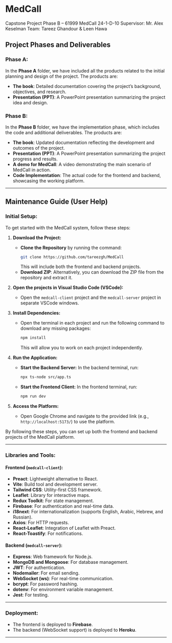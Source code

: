 # MedCall
Capstone Project Phase B – 61999
MedCall 24-1-D-10
Supervisor: Mr. Alex Keselman
Team: Tareez Ghandour & Leen Hawa

## Project Phases and Deliverables

### Phase A:
In the **Phase A** folder, we have included all the products related to the initial planning and design of the project. The products are:
- **The book**: Detailed documentation covering the project’s background, objectives, and research.
- **Presentation (PPT)**: A PowerPoint presentation summarizing the project idea and design.

### Phase B:
In the **Phase B** folder, we have the implementation phase, which includes the code and additional deliverables. The products are:
- **The book**: Updated documentation reflecting the development and outcomes of the project.
- **Presentation (PPT)**: A PowerPoint presentation summarizing the project progress and results.
- **A demo for MedCall**: A video demonstrating the main scenario of MedCall in action.
- **Code Implementation**: The actual code for the frontend and backend, showcasing the working platform.

---

## Maintenance Guide (User Help)

### Initial Setup:
To get started with the MedCall system, follow these steps:
1. **Download the Project:**
   - **Clone the Repository** by running the command:
     ```bash
     git clone https://github.com/tareezgh/MedCall
     ```
     This will include both the frontend and backend projects.
   - **Download ZIP**: Alternatively, you can download the ZIP file from the repository and extract it.

2. **Open the projects in Visual Studio Code (VSCode):**
   - Open the `medcall-client` project and the `medcall-server` project in separate VSCode windows.

3. **Install Dependencies:**
   - Open the terminal in each project and run the following command to download any missing packages:
     ```bash
     npm install
     ```
     This will allow you to work on each project independently.

4. **Run the Application:**
   - **Start the Backend Server:** In the backend terminal, run:
     ```bash
     npx ts-node src/app.ts
     ```
   - **Start the Frontend Client:** In the frontend terminal, run:
     ```bash
     npm run dev
     ```

5. **Access the Platform:**
   - Open Google Chrome and navigate to the provided link (e.g., `http://localhost:5173/`) to use the platform.

By following these steps, you can set up both the frontend and backend projects of the MedCall platform.

---

### Libraries and Tools:

#### Frontend (`medcall-client`):
- **Preact**: Lightweight alternative to React.
- **Vite**: Build tool and development server.
- **Tailwind CSS**: Utility-first CSS framework.
- **Leaflet**: Library for interactive maps.
- **Redux Toolkit**: For state management.
- **Firebase**: For authentication and real-time data.
- **i18next**: For internationalization (supports English, Arabic, Hebrew, and Russian).
- **Axios**: For HTTP requests.
- **React-Leaflet**: Integration of Leaflet with Preact.
- **React-Toastify**: For notifications.

#### Backend (`medcall-server`):
- **Express**: Web framework for Node.js.
- **MongoDB and Mongoose**: For database management.
- **JWT**: For authentication.
- **Nodemailer**: For email sending.
- **WebSocket (ws)**: For real-time communication.
- **bcrypt**: For password hashing.
- **dotenv**: For environment variable management.
- **Jest**: For testing.

---

### Deployment:
- The frontend is deployed to **Firebase**.
- The backend (WebSocket support) is deployed to **Heroku**.

---
